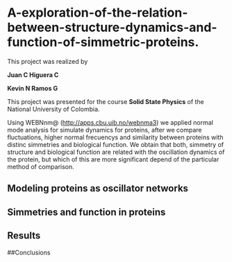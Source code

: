 # A-exploration-of-the-relation-between-structure-dynamics-and-function-of-simmetric-proteins.

This project was realized by

**Juan C Higuera C**

**Kevin N Ramos G**

This project was presented for the course **Solid State Physics** of the National University of Colombia.

Using WEBNnm@ (http://apps.cbu.uib.no/webnma3) we applied normal mode analysis for simulate dynamics for proteins, after we compare fluctuations, higher normal frecuencys and similarity between proteins with distinc simmetries and biological function. We obtain that both, simmetry of structure and biological function are related with the oscillation dynamics of the protein, but which of this are more significant depend of the particular method of comparison.

## Modeling proteins as oscillator networks

## Simmetries and function in proteins

## Results

##Conclusions 
